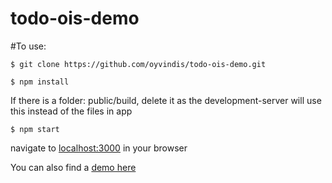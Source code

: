 # todo-ois-demo

#To use:


`$ git clone https://github.com/oyvindis/todo-ois-demo.git`

`$ npm install`

If there is a folder: public/build, delete it as the development-server will use this instead of the files in app

`$ npm start`

navigate to [localhost:3000](http://localhost:3000) in your browser

You can also find a [demo here](https://todo-ois-demo.herokuapp.com/) 

